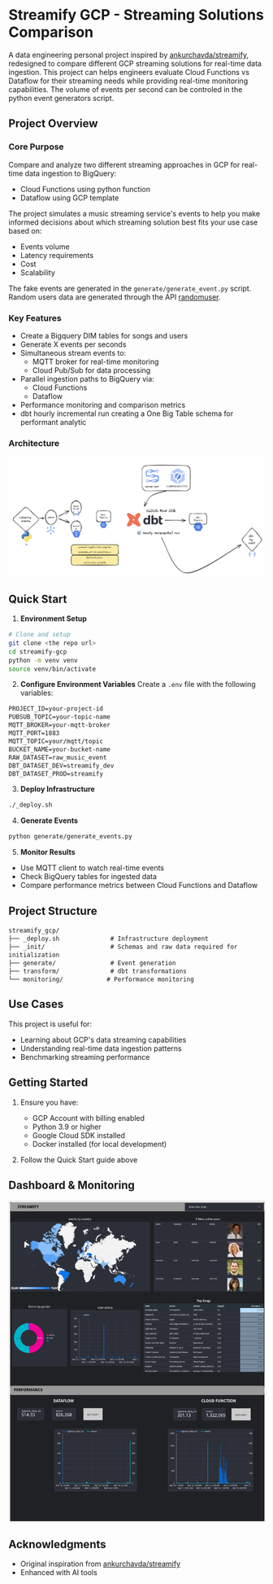 # Streamify GCP - Streaming Solutions Comparison

A data engineering personal project inspired by [ankurchavda/streamify](https://github.com/ankurchavda/streamify), redesigned to compare different GCP streaming solutions for real-time data ingestion. This project can helps engineers evaluate Cloud Functions vs Dataflow for their streaming needs while providing real-time monitoring capabilities. The volume of events per second can be controled in the python event generators script.

## Project Overview

### Core Purpose
Compare and analyze two different streaming approaches in GCP for real-time data ingestion to BigQuery:
- Cloud Functions using python function
- Dataflow using GCP template

The project simulates a music streaming service's events to help you make informed decisions about which streaming solution best fits your use case based on:
- Events volume
- Latency requirements
- Cost
- Scalability

The fake events are generated in the `generate/generate_event.py` script. Random users data are generated through the API [randomuser](https://randomuser.me/).

### Key Features
- Create a Bigquery DIM tables for songs and users
- Generate X events per seconds
- Simultaneous stream events to:
  - MQTT broker for real-time monitoring
  - Cloud Pub/Sub for data processing
- Parallel ingestion paths to BigQuery via:
  - Cloud Functions 
  - Dataflow 
- Performance monitoring and comparison metrics
- dbt hourly incremental run creating a One Big Table schema for performant analytic

### Architecture
![Architecture Diagram](images/diagram.png)

## Quick Start

1. **Environment Setup**
```bash
# Clone and setup
git clone <the repo url>
cd streamify-gcp
python -m venv venv
source venv/bin/activate
```

2. **Configure Environment Variables**
Create a `.env` file with the following variables:
```
PROJECT_ID=your-project-id
PUBSUB_TOPIC=your-topic-name
MQTT_BROKER=your-mqtt-broker
MQTT_PORT=1883
MQTT_TOPIC=your/mqtt/topic
BUCKET_NAME=your-bucket-name
RAW_DATASET=raw_music_event
DBT_DATASET_DEV=streamify_dev
DBT_DATASET_PROD=streamify
```

3. **Deploy Infrastructure**
```bash
./_deploy.sh
```

4. **Generate Events**
```bash
python generate/generate_events.py
```

5. **Monitor Results**
- Use MQTT client to watch real-time events
- Check BigQuery tables for ingested data
- Compare performance metrics between Cloud Functions and Dataflow

## Project Structure
```
streamify_gcp/
├── _deploy.sh              # Infrastructure deployment
├── _init/                  # Schemas and raw data required for initialization
├── generate/               # Event generation
├── transform/              # dbt transformations
└── monitoring/            # Performance monitoring
```

## Use Cases

This project is useful for:
- Learning about GCP's data streaming capabilities
- Understanding real-time data ingestion patterns
- Benchmarking streaming performance

## Getting Started

1. Ensure you have:
   - GCP Account with billing enabled
   - Python 3.9 or higher
   - Google Cloud SDK installed
   - Docker installed (for local development)

2. Follow the Quick Start guide above

## Dashboard & Monitoring
![Streamify Dashboard](images/dashboard.png)

## Acknowledgments
- Original inspiration from [ankurchavda/streamify](https://github.com/ankurchavda/streamify)
- Enhanced with AI tools
